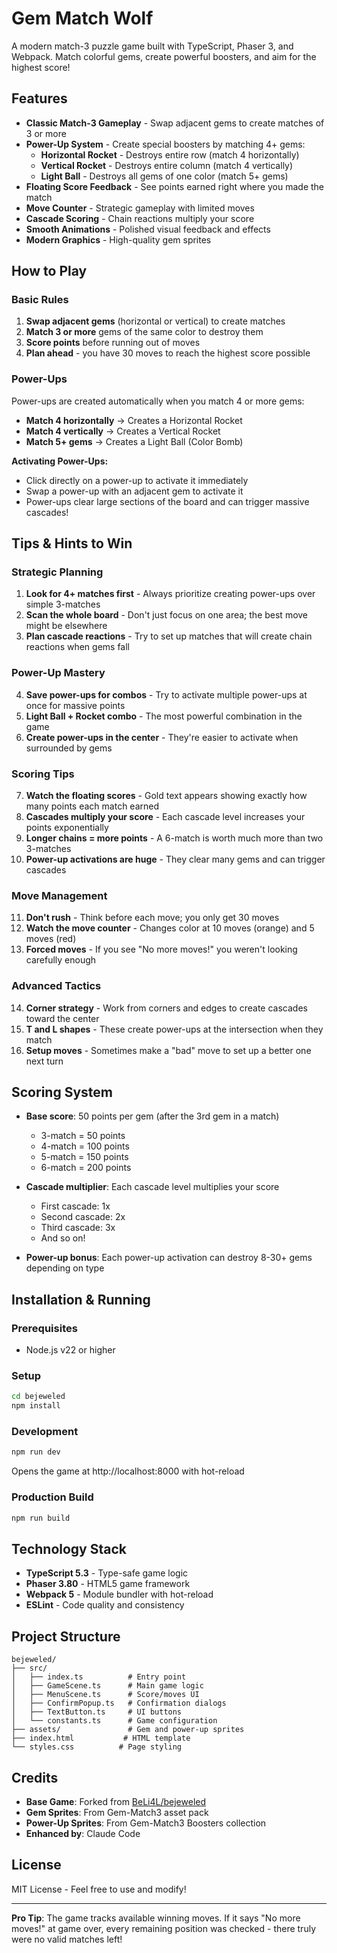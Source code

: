 # Gem Match Wolf

A modern match-3 puzzle game built with TypeScript, Phaser 3, and Webpack. Match colorful gems, create powerful boosters, and aim for the highest score!

## Features

- **Classic Match-3 Gameplay** - Swap adjacent gems to create matches of 3 or more
- **Power-Up System** - Create special boosters by matching 4+ gems:
  - **Horizontal Rocket** - Destroys entire row (match 4 horizontally)
  - **Vertical Rocket** - Destroys entire column (match 4 vertically)
  - **Light Ball** - Destroys all gems of one color (match 5+ gems)
- **Floating Score Feedback** - See points earned right where you made the match
- **Move Counter** - Strategic gameplay with limited moves
- **Cascade Scoring** - Chain reactions multiply your score
- **Smooth Animations** - Polished visual feedback and effects
- **Modern Graphics** - High-quality gem sprites

## How to Play

### Basic Rules
1. **Swap adjacent gems** (horizontal or vertical) to create matches
2. **Match 3 or more** gems of the same color to destroy them
3. **Score points** before running out of moves
4. **Plan ahead** - you have 30 moves to reach the highest score possible

### Power-Ups
Power-ups are created automatically when you match 4 or more gems:

- **Match 4 horizontally** → Creates a Horizontal Rocket
- **Match 4 vertically** → Creates a Vertical Rocket
- **Match 5+ gems** → Creates a Light Ball (Color Bomb)

**Activating Power-Ups:**
- Click directly on a power-up to activate it immediately
- Swap a power-up with an adjacent gem to activate it
- Power-ups clear large sections of the board and can trigger massive cascades!

## Tips & Hints to Win

### Strategic Planning
1. **Look for 4+ matches first** - Always prioritize creating power-ups over simple 3-matches
2. **Scan the whole board** - Don't just focus on one area; the best move might be elsewhere
3. **Plan cascade reactions** - Try to set up matches that will create chain reactions when gems fall

### Power-Up Mastery
4. **Save power-ups for combos** - Try to activate multiple power-ups at once for massive points
5. **Light Ball + Rocket combo** - The most powerful combination in the game
6. **Create power-ups in the center** - They're easier to activate when surrounded by gems

### Scoring Tips
7. **Watch the floating scores** - Gold text appears showing exactly how many points each match earned
8. **Cascades multiply your score** - Each cascade level increases your points exponentially
9. **Longer chains = more points** - A 6-match is worth much more than two 3-matches
10. **Power-up activations are huge** - They clear many gems and can trigger cascades

### Move Management
11. **Don't rush** - Think before each move; you only get 30 moves
12. **Watch the move counter** - Changes color at 10 moves (orange) and 5 moves (red)
13. **Forced moves** - If you see "No more moves!" you weren't looking carefully enough

### Advanced Tactics
14. **Corner strategy** - Work from corners and edges to create cascades toward the center
15. **T and L shapes** - These create power-ups at the intersection when they match
16. **Setup moves** - Sometimes make a "bad" move to set up a better one next turn

## Scoring System

- **Base score**: 50 points per gem (after the 3rd gem in a match)
  - 3-match = 50 points
  - 4-match = 100 points
  - 5-match = 150 points
  - 6-match = 200 points

- **Cascade multiplier**: Each cascade level multiplies your score
  - First cascade: 1x
  - Second cascade: 2x
  - Third cascade: 3x
  - And so on!

- **Power-up bonus**: Each power-up activation can destroy 8-30+ gems depending on type

## Installation & Running

### Prerequisites
- Node.js v22 or higher

### Setup
```bash
cd bejeweled
npm install
```

### Development
```bash
npm run dev
```
Opens the game at http://localhost:8000 with hot-reload

### Production Build
```bash
npm run build
```

## Technology Stack

- **TypeScript 5.3** - Type-safe game logic
- **Phaser 3.80** - HTML5 game framework
- **Webpack 5** - Module bundler with hot-reload
- **ESLint** - Code quality and consistency

## Project Structure

```
bejeweled/
├── src/
│   ├── index.ts          # Entry point
│   ├── GameScene.ts      # Main game logic
│   ├── MenuScene.ts      # Score/moves UI
│   ├── ConfirmPopup.ts   # Confirmation dialogs
│   ├── TextButton.ts     # UI buttons
│   └── constants.ts      # Game configuration
├── assets/               # Gem and power-up sprites
├── index.html           # HTML template
└── styles.css          # Page styling
```

## Credits

- **Base Game**: Forked from [BeLi4L/bejeweled](https://github.com/BeLi4L/bejeweled)
- **Gem Sprites**: From Gem-Match3 asset pack
- **Power-Up Sprites**: From Gem-Match3 Boosters collection
- **Enhanced by**: Claude Code

## License

MIT License - Feel free to use and modify!

---

**Pro Tip**: The game tracks available winning moves. If it says "No more moves!" at game over, every remaining position was checked - there truly were no valid matches left!
